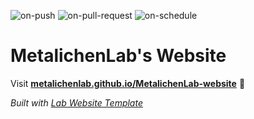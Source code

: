 
  ![on-push](../../actions/workflows/on-push.yaml/badge.svg)
  ![on-pull-request](../../actions/workflows/on-pull-request.yaml/badge.svg)
  ![on-schedule](../../actions/workflows/on-schedule.yaml/badge.svg)

  # MetalichenLab's Website

  Visit **[metalichenlab.github.io/MetalichenLab-website](https://metalichenlab.github.io/MetalichenLab-website)** 🚀

  _Built with [Lab Website Template](https://greene-lab.gitbook.io/lab-website-template-docs)_
